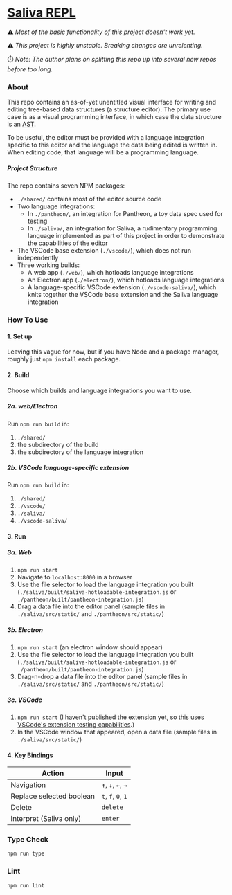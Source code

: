 # [Saliva REPL](https://gitlab.com/Persola/saliva-repl)

⚠️ *Most of the basic functionality of this project doesn't work yet.*

⚠️ *This project is highly unstable. Breaking changes are unrelenting.*

⏱️ *Note: The author plans on splitting this repo up into several new repos before too long.*

### About
This repo contains an as-of-yet unentitled visual interface for writing and editing tree-based data structures (a structure editor). The primary use case is as a visual programming interface, in which case the data structure is an [AST](https://en.wikipedia.org/wiki/Abstract_syntax_tree).

To be useful, the editor must be provided with a language integration specific to this editor and the language the data being edited is written in. When editing code, that language will be a programming language.

##### Project Structure

The repo contains seven NPM packages:

* `./shared/` contains most of the editor source code
* Two language integrations:
  * In `./pantheon/`, an integration for Pantheon, a toy data spec used for testing 
  * In `./saliva/`, an integration for Saliva, a rudimentary programming language implemented as part of this project in order to demonstrate the capabilities of the editor
* The VSCode base extension (`./vscode/`), which does not run independently
* Three working builds:
  * A web app (`./web/`), which hotloads language integrations
  * An Electron app (`./electron/`), which hotloads language integrations
  * A language-specific VSCode extension (`./vscode-saliva/`), which knits together the VSCode base extension and the Saliva language integration

### How To Use

#### 1. Set up
Leaving this vague for now, but if you have Node and a package manager, roughly just `npm install` each package.

#### 2. Build

Choose which builds and language integrations you want to use.

##### 2a. web/Electron

Run `npm run build` in:
1. `./shared/`
2. the subdirectory of the build
3. the subdirectory of the language integration

##### 2b. VSCode language-specific extension

Run `npm run build` in:
1. `./shared/`
2. `./vscode/`
3. `./saliva/`
4. `./vscode-saliva/`

#### 3. Run

##### 3a. Web
1. `npm run start`
2. Navigate to `localhost:8000` in a browser
3. Use the file selector to load the language integration you built (`./saliva/built/saliva-hotloadable-integration.js` or `./pantheon/built/pantheon-integration.js`)
4. Drag a data file into the editor panel (sample files in `./saliva/src/static/` and `./pantheon/src/static/`)
##### 3b. Electron
1. `npm run start` (an electron window should appear)
2. Use the file selector to load the language integration you built (`./saliva/built/saliva-hotloadable-integration.js` or `./pantheon/built/pantheon-integration.js`)
3. Drag-n-drop a data file into the editor panel (sample files in `./saliva/src/static/` and `./pantheon/src/static/`)

##### 3c. VSCode

1. `npm run start` (I haven't published the extension yet, so this uses [VSCode's extension testing capabilities](https://code.visualstudio.com/api/working-with-extensions/testing-extension).)
2. In the VSCode window that appeared, open a data file (sample files in `./saliva/src/static/`)

#### 4. Key Bindings

| Action | Input |
| - | - |
| Navigation | `↑`, `↓`, `←`, `→` |
| Replace selected boolean | `t`, `f`, `0`, `1` |
| Delete | `delete` |
| Interpret (Saliva only) | `enter` |

### Type Check
```shell
npm run type
```

### Lint
```shell
npm run lint
```
